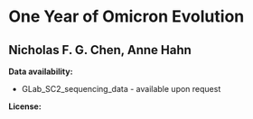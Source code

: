 # **One Year of Omicron Evolution**

## Nicholas F. G. Chen, Anne Hahn

**Data availability:**  
- GLab_SC2_sequencing_data - available upon request

**License:**
